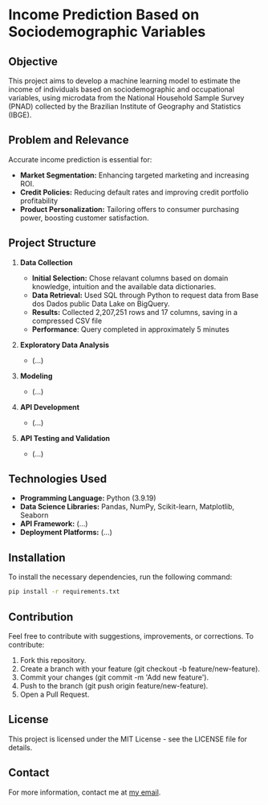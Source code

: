 # Income Prediction Based on Sociodemographic Variables

## Objective

This project aims to develop a machine learning model to estimate the income of individuals based on sociodemographic and occupational variables, using microdata from the National Household Sample Survey (PNAD) collected by the Brazilian Institute of Geography and Statistics (IBGE).

## Problem and Relevance

Accurate income prediction is essential for:

- **Market Segmentation:** Enhancing targeted marketing and increasing ROI.
- **Credit Policies:** Reducing default rates and improving credit portfolio profitability
- **Product Personalization:** Tailoring offers to consumer purchasing power, boosting customer satisfaction.

## Project Structure

1. **Data Collection**
   - **Initial Selection:** Chose relavant columns based on domain knowledge, intuition and the available data dictionaries. 
   - **Data Retrieval:** Used SQL through Python to request data from Base dos Dados public Data Lake on BigQuery.
   - **Results:** Collected 2,207,251 rows and 17 columns, saving in a compressed CSV file 
   - **Performance**: Query completed in approximately 5 minutes

2. **Exploratory Data Analysis**
   - (...)

3. **Modeling**
   - (...)

4. **API Development**
   - (...)

5. **API Testing and Validation**
   - (...)

## Technologies Used

- **Programming Language:** Python (3.9.19)
- **Data Science Libraries:** Pandas, NumPy, Scikit-learn, Matplotlib, Seaborn
- **API Framework:** (...)
- **Deployment Platforms:** (...)

## Installation

To install the necessary dependencies, run the following command:
```sh
pip install -r requirements.txt
```

## Contribution
Feel free to contribute with suggestions, improvements, or corrections. To contribute:

1. Fork this repository.
2. Create a branch with your feature (git checkout -b feature/new-feature).
3. Commit your changes (git commit -m 'Add new feature').
4. Push to the branch (git push origin feature/new-feature).
5. Open a Pull Request.

## License
This project is licensed under the MIT License - see the LICENSE file for details.

## Contact
For more information, contact me at [my email](mailto:v.suares.s@hotmail.com).